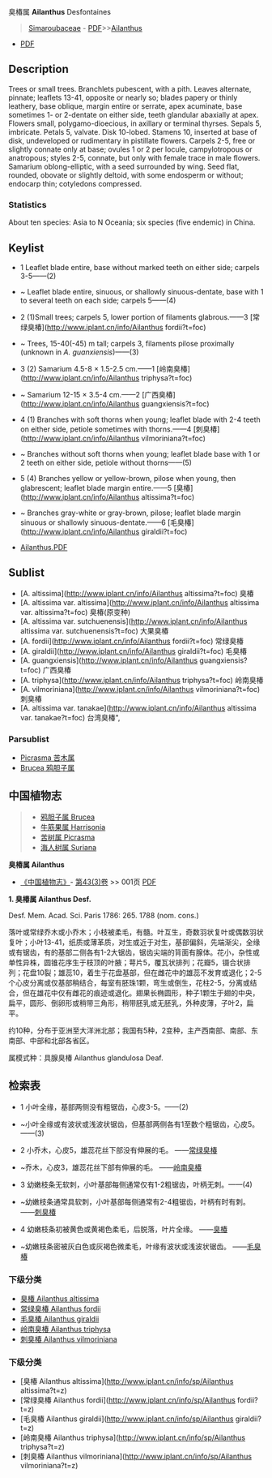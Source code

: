 臭椿属  **Ailanthus** Desfontaines

> [Simaroubaceae](http://www.iplant.cn/info/Simaroubaceae?t=foc) - [PDF](http://www.iplant.cn/foc/pdf/Simaroubaceae.pdf)>>[Ailanthus](http://www.iplant.cn/info/Ailanthus?t=foc)
 - [PDF](http://www.iplant.cn/foc/pdf/Ailanthus.pdf)

## Description

Trees or small trees. Branchlets pubescent, with a pith. Leaves alternate, pinnate; leaflets 13-41, opposite or nearly so; blades papery or thinly leathery, base oblique, margin entire or serrate, apex acuminate, base sometimes 1- or 2-dentate on either side, teeth glandular abaxially at apex. Flowers small, polygamo-dioecious, in axillary or terminal thyrses. Sepals 5, imbricate. Petals 5, valvate. Disk 10-lobed. Stamens 10, inserted at base of disk, undeveloped or rudimentary in pistillate flowers. Carpels 2-5, free or slightly connate only at base; ovules 1 or 2 per locule, campylotropous or anatropous; styles 2-5, connate, but only with female trace in male flowers. Samarium oblong-elliptic, with a seed surrounded by wing. Seed flat, rounded, obovate or slightly deltoid, with some endosperm or without; endocarp thin; cotyledons compressed.

### Statistics
About ten species: Asia to N Oceania; six species (five endemic) in China.


## Keylist

* 1 Leaflet blade entire, base without marked teeth on either side; carpels 3-5——(2)
* ~ Leaflet blade entire, sinuous, or shallowly sinuous-dentate, base with 1 to several teeth on each side; carpels 5——(4)

* 2 (1)Small trees; carpels 5, lower portion of filaments glabrous.——3 [常绿臭椿](http://www.iplant.cn/info/Ailanthus fordii?t=foc)
* ~ Trees, 15-40(-45) m tall; carpels 3, filaments pilose proximally (unknown in *A. guanxiensis*)——(3)

* 3 (2) Samarium 4.5-8 × 1.5-2.5 cm.——1 [岭南臭椿](http://www.iplant.cn/info/Ailanthus triphysa?t=foc)
* ~ Samarium 12-15 × 3.5-4 cm.——2 [广西臭椿](http://www.iplant.cn/info/Ailanthus guangxiensis?t=foc)

* 4 (1) Branches with soft thorns when young; leaflet blade with 2-4 teeth on either side, petiole sometimes with thorns.——4 [刺臭椿](http://www.iplant.cn/info/Ailanthus vilmoriniana?t=foc)
* ~ Branches without soft thorns when young; leaflet blade base with 1 or 2 teeth on either side, petiole without thorns——(5)

* 5 (4) Branches yellow or yellow-brown, pilose when young, then glabrescent; leaflet blade margin entire.——5 [臭椿](http://www.iplant.cn/info/Ailanthus altissima?t=foc)
* ~ Branches gray-white or gray-brown, pilose; leaflet blade margin sinuous or shallowly sinuous-dentate.——6 [毛臭椿](http://www.iplant.cn/info/Ailanthus giraldii?t=foc)


* [Ailanthus.PDF](http://www.iplant.cn/foc/pdf/Ailanthus.pdf)

## Sublist

* [A.  altissima](http://www.iplant.cn/info/Ailanthus altissima?t=foc)
 臭椿
* [A.  altissima var. altissima](http://www.iplant.cn/info/Ailanthus altissima var. altissima?t=foc)
 臭椿(原变种)
* [A.  altissima var. sutchuenensis](http://www.iplant.cn/info/Ailanthus altissima var. sutchuenensis?t=foc)
 大果臭椿
* [A.  fordii](http://www.iplant.cn/info/Ailanthus fordii?t=foc)
 常绿臭椿
* [A.  giraldii](http://www.iplant.cn/info/Ailanthus giraldii?t=foc)
 毛臭椿
* [A.  guangxiensis](http://www.iplant.cn/info/Ailanthus guangxiensis?t=foc)
 广西臭椿
* [A.  triphysa](http://www.iplant.cn/info/Ailanthus triphysa?t=foc)
 岭南臭椿
* [A.  vilmoriniana](http://www.iplant.cn/info/Ailanthus vilmoriniana?t=foc)
 刺臭椿
* [A.  altissima var. tanakae](http://www.iplant.cn/info/Ailanthus altissima var. tanakae?t=foc) 台湾臭椿",

### Parsublist

* [Picrasma  苦木属](http://www.iplant.cn/info/Picrasma?t=foc)
* [Brucea  鸦胆子属](http://www.iplant.cn/info/Brucea?t=foc)


## 中国植物志

> * [鸦胆子属  Brucea](Brucea-鸦胆子属.md)
> * [牛筋果属  Harrisonia](http://www.iplant.cn/info/Harrisonia?t=z)
> * [苦树属  Picrasma](http://www.iplant.cn/info/Picrasma?t=z)
> * [海人树属  Suriana](http://www.iplant.cn/info/Suriana?t=z)


**臭椿属 Ailanthus**

* [《中国植物志》](http://www.iplant.cn/frps)- [第43(3)卷](http://www.iplant.cn/frps/vol/43(3)) >> 001页 [PDF](http://www.iplant.cn/frps/pdf/43(3)/001y.pdf)


**1. 臭椿属 Ailanthus Desf.**

Desf. Mem. Acad. Sci. Paris 1786: 265. 1788 (nom. cons.)

落叶或常绿乔木或小乔木；小枝被柔毛，有髓。叶互生，奇数羽状复叶或偶数羽状复叶；小叶13-41，纸质或薄革质，对生或近于对生，基部偏斜，先端渐尖，全缘或有锯齿，有的基部二侧各有1-2大锯齿，锯齿尖端的背面有腺体。花小，杂性或单性异株，圆锥花序生于枝顶的叶腋；萼片5，覆瓦状排列；花瓣5，镊合状排列；花盘10裂；雄蕊10，着生于花盘基部，但在雌花中的雄蕊不发育或退化；2-5个心皮分离或仅基部稍结合，每室有胚珠1颗，弯生或倒生，花柱2-5，分离或结合，但在雄花中仅有雌花的痕迹或退化。翅果长椭圆形，种子1颗生于翅的中央，扁平，圆形、倒卵形或稍带三角形，稍带胚乳或无胚乳，外种皮薄，子叶2，扁平。

约10种，分布于亚洲至大洋洲北部；我国有5种，2变种，主产西南部、南部、东南部、中部和北部各省区。

属模式种：具腺臭椿 Ailanthus glandulosa Deaf.

## 检索表

* 1 小叶全缘，基部两侧没有粗锯齿，心皮3-5。——(2)
* ~小叶全缘或有波状或浅波状锯齿，但基部两侧各有1至数个粗锯齿，心皮5。——(3)

* 2 小乔木，心皮5，雄蕊花丝下部没有伸展的毛。 ——[常绿臭椿](Ailanthus-fordii-常绿臭椿.md)

* ~乔木，心皮3，雄蕊花丝下部有伸展的毛。 ——[岭南臭椿](Ailanthus-triphysa-岭南臭椿.md)


* 3 幼嫩枝条无软刺，小叶基部每侧通常仅有1-2粗锯齿，叶柄无刺。——(4)
* ~幼嫩枝条通常具软刺，小叶基部每侧通常有2-4粗锯齿，叶柄有时有刺。 ——[刺臭椿](Ailanthus-vilmoriniana-刺臭椿.md)


* 4 幼嫩枝条初被黄色或黄褐色柔毛，后脱落，叶片全缘。 ——[臭椿](Ailanthus-altissima-臭椿.md)

* ~幼嫩枝条密被灰白色或灰褐色微柔毛，叶缘有波状或浅波状锯齿。 ——[毛臭椿](Ailanthus-giraldii-毛臭椿.md)

### 下级分类
* [臭椿  Ailanthus altissima](Ailanthus-altissima-臭椿.md)
* [常绿臭椿  Ailanthus fordii](Ailanthus-fordii-常绿臭椿.md)
* [毛臭椿  Ailanthus giraldii](Ailanthus-giraldii-毛臭椿.md)
* [岭南臭椿  Ailanthus triphysa](Ailanthus-triphysa-岭南臭椿.md)
* [刺臭椿  Ailanthus vilmoriniana](Ailanthus-vilmoriniana-刺臭椿.md)

### 下级分类
* [臭椿  Ailanthus altissima](http://www.iplant.cn/info/sp/Ailanthus altissima?t=z)
* [常绿臭椿  Ailanthus fordii](http://www.iplant.cn/info/sp/Ailanthus fordii?t=z)
* [毛臭椿  Ailanthus giraldii](http://www.iplant.cn/info/sp/Ailanthus giraldii?t=z)
* [岭南臭椿  Ailanthus triphysa](http://www.iplant.cn/info/sp/Ailanthus triphysa?t=z)
* [刺臭椿  Ailanthus vilmoriniana](http://www.iplant.cn/info/sp/Ailanthus vilmoriniana?t=z)
